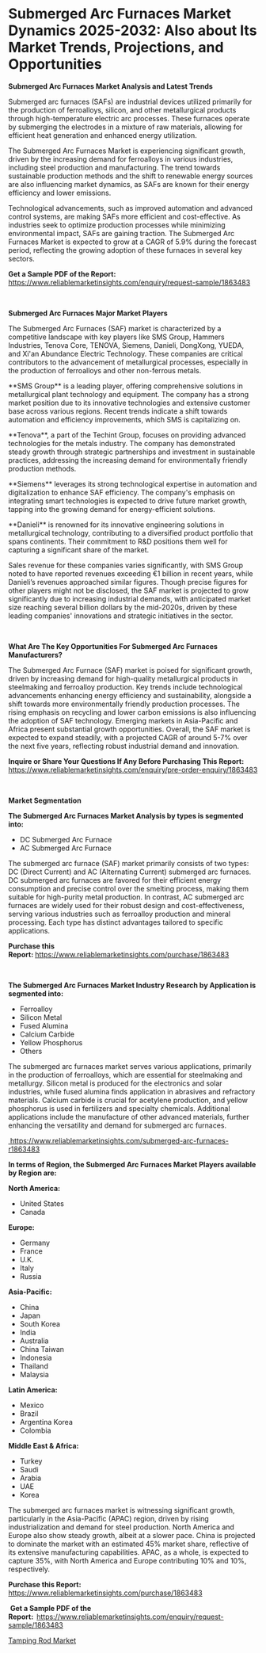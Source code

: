 <p><h1>Submerged Arc Furnaces Market Dynamics 2025-2032: Also about Its Market Trends, Projections, and Opportunities</h1></p><p><strong>Submerged Arc Furnaces Market Analysis and Latest Trends</strong></p>
<p><p>Submerged arc furnaces (SAFs) are industrial devices utilized primarily for the production of ferroalloys, silicon, and other metallurgical products through high-temperature electric arc processes. These furnaces operate by submerging the electrodes in a mixture of raw materials, allowing for efficient heat generation and enhanced energy utilization. </p><p>The Submerged Arc Furnaces Market is experiencing significant growth, driven by the increasing demand for ferroalloys in various industries, including steel production and manufacturing. The trend towards sustainable production methods and the shift to renewable energy sources are also influencing market dynamics, as SAFs are known for their energy efficiency and lower emissions. </p><p>Technological advancements, such as improved automation and advanced control systems, are making SAFs more efficient and cost-effective. As industries seek to optimize production processes while minimizing environmental impact, SAFs are gaining traction. The Submerged Arc Furnaces Market is expected to grow at a CAGR of 5.9% during the forecast period, reflecting the growing adoption of these furnaces in several key sectors.</p></p>
<p><strong>Get a Sample PDF of the Report:&nbsp;</strong> <a href="https://www.reliablemarketinsights.com/enquiry/request-sample/1863483?utm_campaign=3196&utm_medium=2&utm_source=Github&utm_content=ia&utm_term=10042025&utm_id=submerged-arc-furnaces">https://www.reliablemarketinsights.com/enquiry/request-sample/1863483</a></p>
<p>&nbsp;</p>
<p><strong>Submerged Arc Furnaces Major Market Players</strong></p>
<p><p>The Submerged Arc Furnaces (SAF) market is characterized by a competitive landscape with key players like SMS Group, Hammers Industries, Tenova Core, TENOVA, Siemens, Danieli, DongXong, YUEDA, and Xi'an Abundance Electric Technology. These companies are critical contributors to the advancement of metallurgical processes, especially in the production of ferroalloys and other non-ferrous metals.</p><p>**SMS Group** is a leading player, offering comprehensive solutions in metallurgical plant technology and equipment. The company has a strong market position due to its innovative technologies and extensive customer base across various regions. Recent trends indicate a shift towards automation and efficiency improvements, which SMS is capitalizing on.</p><p>**Tenova**, a part of the Techint Group, focuses on providing advanced technologies for the metals industry. The company has demonstrated steady growth through strategic partnerships and investment in sustainable practices, addressing the increasing demand for environmentally friendly production methods. </p><p>**Siemens** leverages its strong technological expertise in automation and digitalization to enhance SAF efficiency. The company's emphasis on integrating smart technologies is expected to drive future market growth, tapping into the growing demand for energy-efficient solutions.</p><p>**Danieli** is renowned for its innovative engineering solutions in metallurgical technology, contributing to a diversified product portfolio that spans continents. Their commitment to R&D positions them well for capturing a significant share of the market.</p><p>Sales revenue for these companies varies significantly, with SMS Group noted to have reported revenues exceeding €1 billion in recent years, while Danieli’s revenues approached similar figures. Though precise figures for other players might not be disclosed, the SAF market is projected to grow significantly due to increasing industrial demands, with anticipated market size reaching several billion dollars by the mid-2020s, driven by these leading companies' innovations and strategic initiatives in the sector.</p></p>
<p>&nbsp;</p>
<p><strong>What Are The Key Opportunities For Submerged Arc Furnaces Manufacturers?</strong></p>
<p><p>The Submerged Arc Furnace (SAF) market is poised for significant growth, driven by increasing demand for high-quality metallurgical products in steelmaking and ferroalloy production. Key trends include technological advancements enhancing energy efficiency and sustainability, alongside a shift towards more environmentally friendly production processes. The rising emphasis on recycling and lower carbon emissions is also influencing the adoption of SAF technology. Emerging markets in Asia-Pacific and Africa present substantial growth opportunities. Overall, the SAF market is expected to expand steadily, with a projected CAGR of around 5-7% over the next five years, reflecting robust industrial demand and innovation.</p></p>
<p><strong>Inquire or Share Your Questions If Any Before Purchasing This Report:</strong> <a href="https://www.reliablemarketinsights.com/enquiry/pre-order-enquiry/1863483?utm_campaign=3196&utm_medium=2&utm_source=Github&utm_content=ia&utm_term=10042025&utm_id=submerged-arc-furnaces">https://www.reliablemarketinsights.com/enquiry/pre-order-enquiry/1863483</a></p>
<p>&nbsp;</p>
<p><strong>Market Segmentation</strong></p>
<p><strong>The Submerged Arc Furnaces Market Analysis by types is segmented into:</strong></p>
<p><ul><li>DC Submerged Arc Furnace</li><li>AC Submerged Arc Furnace</li></ul></p>
<p><p>The submerged arc furnace (SAF) market primarily consists of two types: DC (Direct Current) and AC (Alternating Current) submerged arc furnaces. DC submerged arc furnaces are favored for their efficient energy consumption and precise control over the smelting process, making them suitable for high-purity metal production. In contrast, AC submerged arc furnaces are widely used for their robust design and cost-effectiveness, serving various industries such as ferroalloy production and mineral processing. Each type has distinct advantages tailored to specific applications.</p></p>
<p><strong>Purchase this Report:&nbsp;</strong><a href="https://www.reliablemarketinsights.com/purchase/1863483?utm_campaign=3196&utm_medium=2&utm_source=Github&utm_content=ia&utm_term=10042025&utm_id=submerged-arc-furnaces">https://www.reliablemarketinsights.com/purchase/1863483</a></p>
<p>&nbsp;</p>
<p><strong>The Submerged Arc Furnaces Market Industry Research by Application is segmented into:</strong></p>
<p><ul><li>Ferroalloy</li><li>Silicon Metal</li><li>Fused Alumina</li><li>Calcium Carbide</li><li>Yellow Phosphorus</li><li>Others</li></ul></p>
<p><p>The submerged arc furnaces market serves various applications, primarily in the production of ferroalloys, which are essential for steelmaking and metallurgy. Silicon metal is produced for the electronics and solar industries, while fused alumina finds application in abrasives and refractory materials. Calcium carbide is crucial for acetylene production, and yellow phosphorus is used in fertilizers and specialty chemicals. Additional applications include the manufacture of other advanced materials, further enhancing the versatility and demand for submerged arc furnaces.</p></p>
<p><a href="https://www.reliablemarketinsights.com/submerged-arc-furnaces-r1863483?utm_campaign=3196&utm_medium=2&utm_source=Github&utm_content=ia&utm_term=10042025&utm_id=submerged-arc-furnaces">&nbsp;https://www.reliablemarketinsights.com/submerged-arc-furnaces-r1863483</a></p>
<p><strong>In terms of Region, the Submerged Arc Furnaces Market Players available by Region are:</strong></p>
<p>
    <p> <strong> North America: </strong>
        <ul>
            <li>United States</li>
            <li>Canada</li>
        </ul>
        </p> 
    <p> <strong> Europe: </strong>
        <ul>
            <li>Germany</li>
            <li>France</li>
            <li>U.K.</li>
            <li>Italy</li>
            <li>Russia</li>
        </ul>
        </p> 
    <p> <strong> Asia-Pacific: </strong>
        <ul>
            <li>China</li>
            <li>Japan</li>
            <li>South Korea</li>
            <li>India</li>
            <li>Australia</li>
            <li>China Taiwan</li>
            <li>Indonesia</li>
            <li>Thailand</li>
            <li>Malaysia</li>
        </ul>
        </p> 
    <p> <strong> Latin America: </strong>
        <ul>
            <li>Mexico</li>
            <li>Brazil</li>
            <li>Argentina Korea</li>
            <li>Colombia</li>
        </ul>
        </p> 
    <p> <strong> Middle East & Africa: </strong>
        <ul>
            <li>Turkey</li>
            <li>Saudi</li>
            <li>Arabia</li>
            <li>UAE</li>
            <li>Korea</li>
        </ul>
    </p>
    </p>
<p><p>The submerged arc furnaces market is witnessing significant growth, particularly in the Asia-Pacific (APAC) region, driven by rising industrialization and demand for steel production. North America and Europe also show steady growth, albeit at a slower pace. China is projected to dominate the market with an estimated 45% market share, reflective of its extensive manufacturing capabilities. APAC, as a whole, is expected to capture 35%, with North America and Europe contributing 10% and 10%, respectively.</p></p>
<p><strong>Purchase this Report: </strong><a href="https://www.reliablemarketinsights.com/purchase/1863483?utm_campaign=3196&utm_medium=2&utm_source=Github&utm_content=ia&utm_term=10042025&utm_id=submerged-arc-furnaces">https://www.reliablemarketinsights.com/purchase/1863483</a></p>
<p>&nbsp;<strong>Get a Sample PDF of the Report:&nbsp;&nbsp;</strong><a href="https://www.reliablemarketinsights.com/enquiry/request-sample/1863483?utm_campaign=3196&utm_medium=2&utm_source=Github&utm_content=ia&utm_term=10042025&utm_id=submerged-arc-furnaces">https://www.reliablemarketinsights.com/enquiry/request-sample/1863483</a></p>
<p><strong></strong></p>
<p><p><a href="https://github.com/szaszgrychkq/Market-Research-Report-List-1/blob/main/tamping-rod-market.md?utm_campaign=3196&utm_medium=2&utm_source=Github&utm_content=ia&utm_term=10042025&utm_id=submerged-arc-furnaces">Tamping Rod Market</a></p></p>